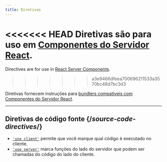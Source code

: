 ```yaml
---
title: Diretivas
---
```


<RSC>

<<<<<<< HEAD
Diretivas são para uso em [Componentes do Servidor React](/learn/start-a-new-react-project#bleeding-edge-react-frameworks).
=======
Directives are for use in [React Server Components](/reference/rsc/server-components).
>>>>>>> a3e9466dfeea700696211533a3570bc48d7bc3d3

</RSC>

<Intro>

Diretivas fornecem instruções para [bundlers compatíveis com Componentes do Servidor React](/learn/start-a-new-react-project#bleeding-edge-react-frameworks).

</Intro>

---

## Diretivas de código fonte {/*source-code-directives*/}

* [`'use client'`](/reference/rsc/use-client) permite que você marque qual código é executado no cliente.
* [`'use server'`](/reference/rsc/use-server) marca funções do lado do servidor que podem ser chamadas do código do lado do cliente.